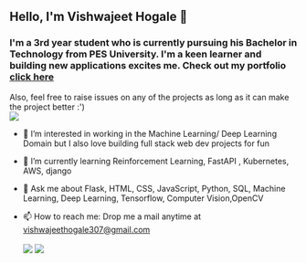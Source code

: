 ## Hello, I'm Vishwajeet Hogale 👋

### I'm a 3rd year student who is currently pursuing his Bachelor in Technology from PES University. I'm a keen learner and building new applications excites me. Check out my portfolio <a href="https://vishwajeet-hogale.github.io/vishwajeethogale">click here</a>
Also, feel free to raise issues on any of the projects as long as it can make the project better :')
<br>
<img src="https://komarev.com/ghpvc/?username=your-github-vishwajeet-hogale&color=green" ></img>

- 🔭 I’m interested in working in the Machine Learning/ Deep Learning Domain but I also love building full stack web dev projects for fun
- 🌱 I’m currently learning Reinforcement Learning, FastAPI , Kubernetes, AWS, django


- 💬 Ask me about Flask, HTML, CSS, JavaScript, Python, SQL, Machine Learning, Deep Learning, Tensorflow, Computer Vision,OpenCV
- 📫 How to reach me: Drop me a mail anytime at vishwajeethogale307@gmail.com
<br><br>
<img src="https://github-readme-stats.vercel.app/api?username=vishwajeet-hogale"></img>
<img src="https://github-readme-stats.vercel.app/api/top-langs/?username=anuraghazra&&langs_count=4" ></img>
